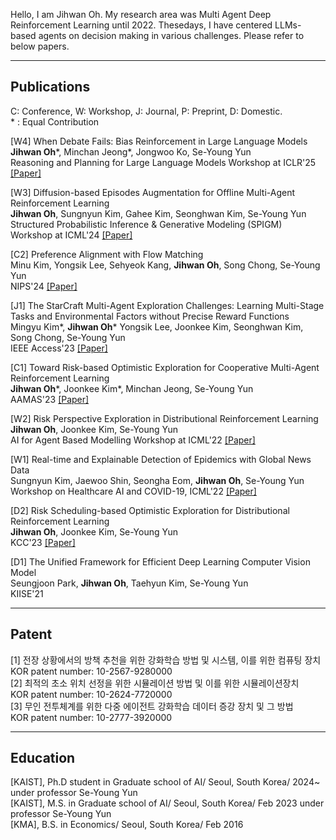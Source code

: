 Hello, I am Jihwan Oh. My research area was Multi Agent Deep Reinforcement Learning until 2022. Thesedays, I have centered LLMs-based agents on decision making in various challenges. Please refer to below papers.

---

## Publications
C: Conference, W: Workshop, J: Journal, P: Preprint, D: Domestic.   
\* : Equal Contribution

[W4] When Debate Fails: Bias Reinforcement in Large Language Models  
**Jihwan Oh**\*, Minchan Jeong\*, Jongwoo Ko, Se-Young Yun  
Reasoning and Planning for Large Language Models Workshop at ICLR'25 
<a href="https://openreview.net/attachment?id=c5bjw7hqix&name=pdf"> [Paper] </a>

[W3] Diffusion-based Episodes Augmentation for Offline Multi-Agent Reinforcement Learning  
**Jihwan Oh**, Sungnyun Kim, Gahee Kim, Seonghwan Kim, Se-Young Yun  
Structured Probabilistic Inference & Generative Modeling (SPIGM) Workshop at ICML'24 
<a href="https://arxiv.org/pdf/2408.13092"> [Paper] </a>

[C2] Preference Alignment with Flow Matching  
Minu Kim, Yongsik Lee, Sehyeok Kang, **Jihwan Oh**, Song Chong, Se-Young Yun  
NIPS'24 
<a href="https://arxiv.org/pdf/2405.19806"> [Paper] </a>

[J1] The StarCraft Multi-Agent Exploration Challenges: Learning Multi-Stage Tasks and Environmental Factors without Precise Reward Functions  
Mingyu Kim\*, **Jihwan Oh**\* Yongsik Lee, Joonkee Kim, Seonghwan Kim, Song Chong, Se-Young Yun  
IEEE Access'23
<a href="https://ieeexplore.ieee.org/stamp/stamp.jsp?tp=&arnumber=10099458"> [Paper] </a>

[C1] Toward Risk-based Optimistic Exploration for Cooperative Multi-Agent Reinforcement Learning  
**Jihwan Oh**\*, Joonkee Kim\*, Minchan Jeong, Se-Young Yun  
AAMAS'23
<a href="https://arxiv.org/pdf/2303.01768.pdf"> [Paper] </a>

[W2] Risk Perspective Exploration in Distributional Reinforcement Learning  
**Jihwan Oh**, Joonkee Kim, Se-Young Yun  
AI for Agent Based Modelling Workshop at ICML'22
<a href="https://arxiv.org/pdf/2206.14170.pdf"> [Paper] </a>

[W1] Real-time and Explainable Detection of Epidemics with Global News Data  
Sungnyun Kim, Jaewoo Shin, Seongha Eom, **Jihwan Oh**, Se-Young Yun  
Workshop on Healthcare AI and COVID-19, ICML'22
<a href="https://proceedings.mlr.press/v184/kim22a/kim22a.pdf"> [Paper] </a>

[D2] Risk Scheduling-based Optimistic Exploration for Distributional Reinforcement Learning  
**Jihwan Oh**, Joonkee Kim, Se-Young Yun  
KCC'23
<a href="https://www.dbpia.co.kr/journal/articleDetail?nodeId=NODE11214570&nodeId=NODE11214570&medaTypeCode=185005&locale=ko&foreignIpYn=N&articleTitle=분포+강화학습을+위한+위험도+스케줄링+기반의+낙천적+탐색+방법&articleTitleEn=Risk+Scheduling-based+Optimistic+Exploration+for+Distributional+Reinforcement+Learning&language=ko_KR&hasTopBanner=true"> [Paper] </a>

[D1] The Unified Framework for Efficient Deep Learning Computer Vision Model  
Seungjoon Park, **Jihwan Oh**, Taehyun Kim, Se-Young Yun  
KIISE'21


---

## Patent

[1] 전장 상황에서의 방책 추천을 위한 강화학습 방법 및 시스템, 이를 위한 컴퓨팅 장치  
KOR patent number: 10-2567-9280000  
[2] 최적의 초소 위치 선정을 위한 시뮬레이션 방법 및 이를 위한 시뮬레이션장치  
KOR patent number: 10-2624-7720000  
[3] 무인 전투체계를 위한 다중 에이전트 강화학습 데이터 증강 장치 및 그 방법  
KOR patent number: 10-2777-3920000  



---

## Education
[KAIST], Ph.D student in Graduate school of AI/ Seoul, South Korea/ 2024~ under professor Se-Young Yun  
[KAIST], M.S. in Graduate school of AI/ Seoul, South Korea/ Feb 2023 under professor Se-Young Yun  
[KMA], B.S. in Economics/ Seoul, South Korea/ Feb 2016  
